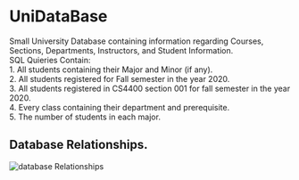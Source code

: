 # UniDataBase
  Small University Database containing information regarding Courses, Sections, Departments, Instructors, and Student Information.<br>
  SQL Quieries Contain:<br>
    1.  All students containing their Major and Minor (if any).<br>
    2.  All students registered for Fall semester in the year 2020.<br>
    3.  All students registered in CS4400 section 001 for fall semester in the year 2020.<br>
    4.  Every class containing their department and prerequisite.<br>
    5.  The number of students in each major.<br>
    
 ## Database Relationships.
![database Relationships](https://user-images.githubusercontent.com/17136640/152025656-3364c986-2a95-4d93-97d9-132f767b48a4.PNG)
